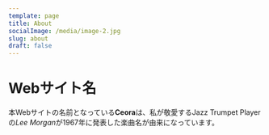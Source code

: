 ```yaml
---
template: page
title: About
socialImage: /media/image-2.jpg
slug: about
draft: false
---
```


# Webサイト名
本Webサイトの名前となっている**Ceora**は、私が敬愛するJazz Trumpet Playerの*Lee Morgan*が1967年に発表した楽曲名が由来になっています。

